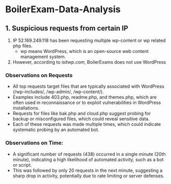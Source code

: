 # BoilerExam-Data-Analysis

## 1. Suspicious requests from certain IP
1. IP 52.169.249.118 has been requesting multiple wp-content or wp related php files.
    - wp means WordPress, which is an open-source web content management system.
2. However, according to _isitwp.com_, BoilerExams does not use WordPress

### Observations on Requests
- All top requests target files that are typically associated with WordPress (/wp-includes/, /wp-admin/, /wp-content/).
- Examples include 403.php, readme.php, and themes.php, which are often used in reconnaissance or to exploit vulnerabilities in WordPress installations.
- Requests for files like bak.php and cloud.php suggest probing for backup or misconfigured files, which could reveal sensitive data.
- Each of these requests was made multiple times, which could indicate systematic probing by an automated bot.

### Observations on Time:
- A significant number of requests (438) occurred in a single minute (20th minute), indicating a high likelihood of automated activity, such as a bot or script.
- This was followed by only 20 requests in the next minute, suggesting a sharp drop in activity, potentially due to rate limiting or server defenses.
